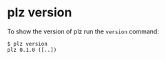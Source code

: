 # plz version

To show the version of plz run the `version` command:

``` shell
$ plz version
plz 0.1.0 ([..])
```
